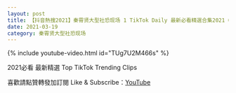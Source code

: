 ```yaml
---
layout: post
title: 【抖音熱搜2021】秦霄贤大型社恐现场 1 TikTok Daily 最新必看精選合集2021 03 19
date: 2021-03-19
category: 秦霄贤大型社恐现场
---
```


{% include youtube-video.html id="TUg7U2M466s" %}

2021必看 最新精選 Top TikTok Trending Clips

喜歡請點贊轉發加訂閱 Like & Subscribe：[YouTube](https://www.youtube.com/channel/UCAoR7VcanIPd04uEq_GIylA/videos)

